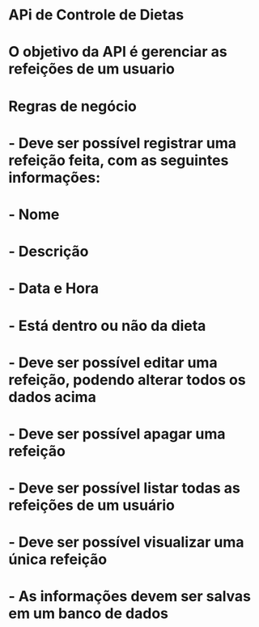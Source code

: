 # APi de Controle de Dietas
# O objetivo da API é gerenciar as refeições de um usuario
# Regras de negócio 
# - Deve ser possível registrar uma refeição feita, com as seguintes informações:
#   - Nome
#   - Descrição
#   - Data e Hora
#   - Está dentro ou não da dieta
# - Deve ser possível editar uma refeição, podendo alterar todos os dados acima
# - Deve ser possível apagar uma refeição
# - Deve ser possível listar todas as refeições de um usuário
# - Deve ser possível visualizar uma única refeição
# - As informações devem ser salvas em um banco de dados
 